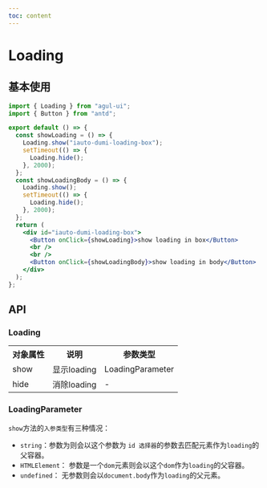 ```yaml
---
toc: content
---
```


# Loading

## 基本使用

```jsx
import { Loading } from "agul-ui";
import { Button } from "antd";

export default () => {
  const showLoading = () => {
    Loading.show("iauto-dumi-loading-box");
    setTimeout(() => {
      Loading.hide();
    }, 2000);
  };
  const showLoadingBody = () => {
    Loading.show();
    setTimeout(() => {
      Loading.hide();
    }, 2000);
  };
  return (
    <div id="iauto-dumi-loading-box">
      <Button onClick={showLoading}>show loading in box</Button>
      <br />
      <br />
      <Button onClick={showLoadingBody}>show loading in body</Button>
    </div>
  );
};
```

## API

### Loading

<table>
  <tr>
    <th><div style="white-space:nowrap;">对象属性</div></th>
    <th>说明</th>
    <th>参数类型</th>
  </tr>
  <tr>
    <td><div style="white-space:nowrap;">show</div></td>
    <td>显示loading</td>
    <td>LoadingParameter</td>
  </tr>
  <tr>
    <td>hide</td>
    <td>消除loading</td>
    <td>-</td>
  </tr>
</table>

### LoadingParameter

`show`方法的`入参类型`有三种情况：

- `string`：参数为则会以这个参数为 `id 选择器`的参数去匹配元素作为`loading`的父容器。
- `HTMLElement`： 参数是一个`dom`元素则会以这个`dom`作为`loading`的父容器。
- `undefined`： 无参数则会以`document.body`作为`loading`的父元素。
